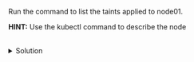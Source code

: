 Run the command to list the taints applied to node01.

**HINT:** Use the kubectl command to describe the node

<br>
<details><summary>Solution</summary>
<br>

```plain
# list the Taints applied to node01
k desribe no node01 | grep Taints
```{{exec}}

The output should look similar to the following:
```bash
Taints:             dedicated=special-user:NoSchedule
```


</details>
